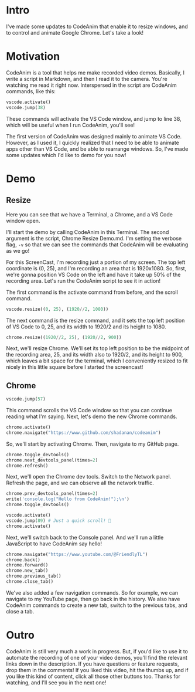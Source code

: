 # Intro

I've made some updates to CodeAnim that enable it to resize windows, and to control and animate Google Chrome. Let's take a look!

# Motivation

CodeAnim is a tool that helps me make recorded video demos. Basically, I write a script in Markdown, and then I read it to the camera. You're watching me read it right now. Interspersed in the script are CodeAnim commands, like this:

```python codeanim
vscode.activate()
vscode.jump(38)
```

These commands will activate the VS Code window, and jump to line 38, which will be useful when I run CodeAnim, you'll see!

The first version of CodeAnim was designed mainly to animate VS Code. However, as I used it, I quickly realized that I need to be able to animate apps other than VS Code, and be able to rearrange windows. So, I've made some updates which I'd like to demo for you now!

# Demo

## Resize

Here you can see that we have a Terminal, a Chrome, and a VS Code window open.

I'll start the demo by calling CodeAnim in this Terminal. The second argument is the script, Chrome Resize Demo.md. I'm setting the verbose flag, `-v` so that we can see the commands that CodeAnim will be evaluating as we go!

For this ScreenCast, I'm recording just a portion of my screen. The top left coordinate is (0, 25), and I'm recording an area that is 1920x1080. So, first, we're gonna position VS Code on the left and have it take up 50% of the recording area. Let's run the CodeAnim script to see it in action!

The first command is the activate command from before, and the scroll command.

```python codeanim
vscode.resize((0, 25), (1920//2, 1080))
```

The next command is the resize command, and it sets the top left position of VS Code to 0, 25, and its width to 1920/2 and its height to 1080.

```python codeanim
chrome.resize((1920//2, 25), (1920//2, 900))
```

Next, we'll resize Chrome. We'll set its top left position to be the midpoint of the recording area, 25, and its width also to 1920/2, and its height to 900, which leaves a bit space for the terminal, which I conveniently resized to fit nicely in this little square before I started the screencast!

## Chrome

```python codeanim
vscode.jump(57)
```

This command scrolls the VS Code window so that you can continue reading what I'm saying. Next, let's demo the new Chrome commands.

```python codeanim
chrome.activate()
chrome.navigate("https://www.github.com/shadanan/codeanim")
```

So, we'll start by activating Chrome. Then, navigate to my GitHub page.

```python codeanim
chrome.toggle_devtools()
chrome.next_devtools_panel(times=2)
chrome.refresh()
```

Next, we'll open the Chrome dev tools. Switch to the Network panel. Refresh the page, and we can observe all the network traffic.

```python codeanim
chrome.prev_devtools_panel(times=2)
write('console.log("Hello from CodeAnim!");\n')
chrome.toggle_devtools()
```

```python codeanim
vscode.activate()
vscode.jump(89) # Just a quick scroll! 📜
chrome.activate()
```

Next, we'll switch back to the Console panel. And we'll run a little JavaScript to have CodeAnim say hello!

```python codeanim
chrome.navigate("https://www.youtube.com/@FriendlyTL")
chrome.back()
chrome.forward()
chrome.new_tab()
chrome.previous_tab()
chrome.close_tab()
```

We've also added a few navigation commands. So for example, we can navigate to my YouTube page, then go back in the history. We also have CodeAnim commands to create a new tab, switch to the previous tabs, and close a tab.

# Outro

CodeAnim is still very much a work in progress. But, if you'd like to use it to automate the recording of one of your video demos, you'll find the relevant links down in the description. If you have questions or feature requests, drop them in the comments! If you liked this video, hit the thumbs up, and if you like this kind of content, click all those other buttons too. Thanks for watching, and I'll see you in the next one!
